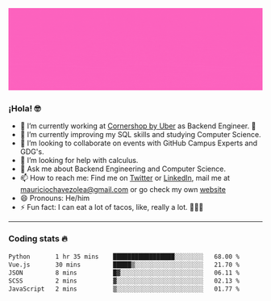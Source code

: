 ![Banner](banner.gif)

### ¡Hola! 🤓

- 🔭 I’m currently working at [Cornershop by Uber](https://cornershopapp.com) as Backend Engineer. 🥑
- 🌱 I’m currently improving my SQL skills and studying Computer Science.
- 👯 I’m looking to collaborate on events with GitHub Campus Experts and GDG's.
- 🤔 I’m looking for help with calculus.
- 💬 Ask me about Backend Engineering and Computer Science.
- 📫 How to reach me: Find me on [Twitter](https://twitter.com/ultr4nerd) or [LinkedIn](https://www.linkedin.com/in/ultr4nerd), mail me at [mauriciochavezolea@gmail.com](mailto:mauriciochavezolea@gmail.com) or go check my own [website](mauriciochavez.surge.sh)
- 😄 Pronouns: He/him
- ⚡ Fun fact: I can eat a lot of tacos, like, really a lot. 🌮🌮🌮

---

### Coding stats 🔥

<!--START_SECTION:waka-->
```text
Python       1 hr 35 mins    █████████████████░░░░░░░░   68.00 % 
Vue.js       30 mins         █████▒░░░░░░░░░░░░░░░░░░░   21.70 % 
JSON         8 mins          █▓░░░░░░░░░░░░░░░░░░░░░░░   06.11 % 
SCSS         2 mins          ▓░░░░░░░░░░░░░░░░░░░░░░░░   02.13 % 
JavaScript   2 mins          ▒░░░░░░░░░░░░░░░░░░░░░░░░   01.77 % 
```
<!--END_SECTION:waka-->
